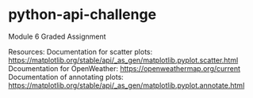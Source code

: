 # python-api-challenge
Module 6 Graded Assignment

Resources:
    Documentation for scatter plots: https://matplotlib.org/stable/api/_as_gen/matplotlib.pyplot.scatter.html
    Dcoumentation for OpenWeather: https://openweathermap.org/current
    Documentation of annotating plots: https://matplotlib.org/stable/api/_as_gen/matplotlib.pyplot.annotate.html
    